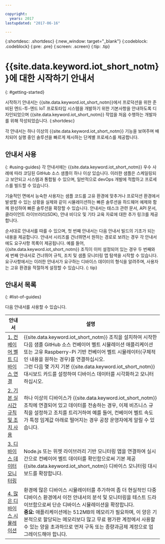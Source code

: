 ```yaml
---

copyright:
  years: 2017
lastupdated: "2017-06-16"

---
```


{:shortdesc: .shortdesc}
{:new_window: target="_blank"}
{:codeblock: .codeblock}
{:pre: .pre}
{:screen: .screen}
{:tip: .tip}


# {{site.data.keyword.iot_short_notm}}에 대한 시작하기 안내서
{: #getting-started}

시작하기 안내서는 {{site.data.keyword.iot_short_notm}}에서 프로덕션을 위한 준비된 엔드-투-엔드 IoT 프로토타입 시스템을 개발하기 위한 기본사항을 안내하도록 디자인되었으며 {{site.data.keyword.iot_short_notm}} 작업을 처음 수행하는 개발자를 위해 작성되었습니다.
{:shortdesc}

각 안내서는 하나 이상의 {{site.data.keyword.iot_short_notm}} 기능을 보여주며 배치되어 실행 중인 솔루션을 빠르게 제시하는 단계별 프로세스를 제공합니다.

## 안내서 사용  
{: #using-guides}
각 안내서에는 {{site.data.keyword.iot_short_notm}} 우수 사례에 따라 코딩된 GitHub 소스 샘플이 하나 이상 있습니다. 이러한 샘플은 스케일링되고 보안되고 시스템과 통합될 수 있으며, 일반적으로 devOps 개발에 적합하고 프로세스를 빌드할 수 있습니다.

기술적인 면에서 능숙한 사용자는 샘플 코드를 고유 환경에 맞추거나 프로덕션 환경에서 발생할 수 있는 상황을 실제와 같이 시뮬레이션하는 빠른 솔루션을 하드웨어 예제와 함께 완성하여 빠른 솔루션을 확장할 수 있습니다. 안내서는 태스크 관련 문서, API 문서, 클라이언트 라이브러리(SDK), 안내 비디오 및 기타 교육 자료에 대한 추가 링크를 제공합니다.

순서대로 안내서를 따를 수 있으며, 첫 번째 안내서는 다음 안내서 빌드의 기초가 되는 내용을 제공합니다. 안내서 시리즈를 건너뛰면서 원하는 경로로 보려는 경우 각 안내서에도 요구사항 목록이 제공됩니다. 예를 들어, {{site.data.keyword.iot_short_notm}} 조직이 이미 설정되어 있는 경우 두 번째와 세 번째 안내서로 건너뛰어 규칙, 조치 및 샘플 모니터링 앱 탐색을 시작할 수 있습니다. 요구사항에서는 이러한 안내서가 요구하는 디바이스 데이터의 형식을 알려주며, 사용자는 고유 환경을 적절하게 설정할 수 있습니다.
{: tip}

## 안내서 목록
{: #list-of-guides}  

다음 안내서를 사용할 수 있습니다.

| 안내서 | 설명 |    
| ----- | ---- |   
| [1. 컨베이어 벨트 디바이스 연결](getting-started-iot-conveyor.html) | {{site.data.keyword.iot_short_notm}} 조직을 설치하여 시작한 다음 샘플 GitHub 소스 컨베이어 벨트 시뮬레이션 애플리케이션 또는 고유 Raspberry-Pi 기반 컨베이어 벨트 시뮬레이터(구체적인 내용을 원하는 경우)를 연결하십시오.</br> 그런 다음 몇 가지 기본 {{site.data.keyword.iot_short_notm}} 대시보드 카드를 설정하여 디바이스 데이터를 시각화하고 모니터하십시오. |   
| [2. 기본 실시간 규칙 및 조치 사용](getting-started-iot-rules.html) | 하나 이상의 디바이스가 {{site.data.keyword.iot_short_notm}} 조직에 연결되어 있고 데이터를 전송하는 경우, 이제 비즈니스 규칙을 설정하고 조치를 트리거하여 예를 들어, 컨베이어 벨트 속도가 특정 임계값 아래로 떨어지는 경우 공장 운영자에게 알릴 수 있습니다.  
| [3. 디바이스 데이터 모니터링](getting-started-iot-monitoring.html) | Node.js 또는 위젯 라이브러리 기반 모니터링 앱을 연결하여 실시간으로 컨베이어 벨트 데이터를 확인함으로써 기본 제공 {{site.data.keyword.iot_short_notm}} 디바이스 모니터링 대시보드를 확장합니다.  
| [4. 많은 디바이스 시뮬레이션](getting-started-iot-large-scale-simulation.html) | 환경에 많은 디바이스 시뮬레이터를 추가하여 좀 더 현실적인 다중 디바이스 환경에서 이전 안내서의 분석 및 모니터링을 테스트 드라이브함으로써 단순 디바이스 시뮬레이션을 확장합니다.</br>**중요:** 애플리케이션에는 512MB의 메모리가 필요하며, 이 양은 기본적으로 할당되는 메모리보다 많고 무료 평가판 계정에서 사용할 수 있는 양을 초과하므로 먼저 구독 또는 종량과금제 계정으로 업그레이드해야 합니다.|   
